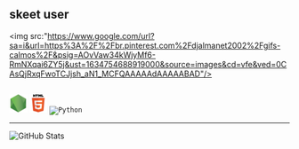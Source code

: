 ## skeet user</strong>


<img src:"https://www.google.com/url?sa=i&url=https%3A%2F%2Fbr.pinterest.com%2Fdjalmanet2002%2Fgifs-calmos%2F&psig=AOvVaw34kWjyMf6-RmNXqai6ZY5j&ust=1634754688919000&source=images&cd=vfe&ved=0CAsQjRxqFwoTCJjsh_aN1_MCFQAAAAAdAAAAABAD"/>

##  

<code><img height="32" src="https://raw.githubusercontent.com/github/explore/80688e429a7d4ef2fca1e82350fe8e3517d3494d/topics/nodejs/nodejs.png" alt="Nodejs"/></code>
<code><img height="32" src="https://raw.githubusercontent.com/github/explore/80688e429a7d4ef2fca1e82350fe8e3517d3494d/topics/html/html.png" alt="HTML5"/></code>
<code><img height="32" src="https://w7.pngwing.com/pngs/792/780/png-transparent-python-computer-icons-tutorial-computer-programming-social-icons-miscellaneous-angle-text-thumbnail.png" alt="Python"/></code>

---

![GitHub Stats](https://github-readme-stats.vercel.app/api?username=angeloo999&show_icons=true)
